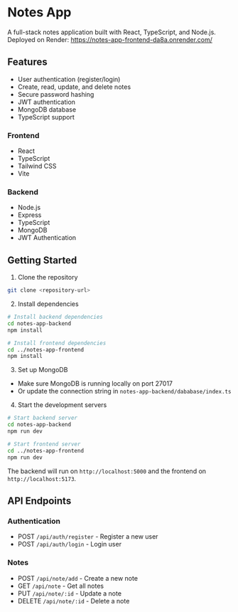 # Notes App

A full-stack notes application built with React, TypeScript, and Node.js.
Deployed on Render: https://notes-app-frontend-da8a.onrender.com/

## Features

- User authentication (register/login)
- Create, read, update, and delete notes
- Secure password hashing
- JWT authentication
- MongoDB database
- TypeScript support

### Frontend
- React
- TypeScript
- Tailwind CSS
- Vite

### Backend
- Node.js
- Express
- TypeScript
- MongoDB
- JWT Authentication

## Getting Started

1. Clone the repository
```bash
git clone <repository-url>
```

2. Install dependencies
```bash
# Install backend dependencies
cd notes-app-backend
npm install

# Install frontend dependencies
cd ../notes-app-frontend
npm install
```

3. Set up MongoDB
- Make sure MongoDB is running locally on port 27017
- Or update the connection string in `notes-app-backend/dababase/index.ts`

4. Start the development servers
```bash
# Start backend server
cd notes-app-backend
npm run dev

# Start frontend server
cd ../notes-app-frontend
npm run dev
```

The backend will run on `http://localhost:5000` and the frontend on `http://localhost:5173`.

## API Endpoints

### Authentication
- POST `/api/auth/register` - Register a new user
- POST `/api/auth/login` - Login user

### Notes
- POST `/api/note/add` - Create a new note
- GET `/api/note` - Get all notes
- PUT `/api/note/:id` - Update a note
- DELETE `/api/note/:id` - Delete a note

